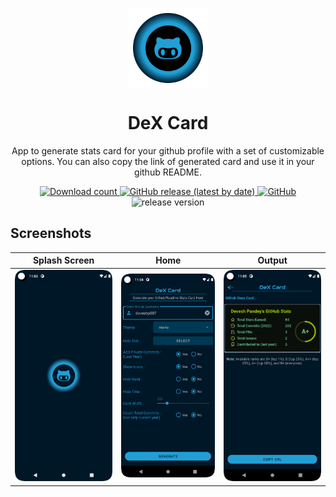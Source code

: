 
<p align="center">
  <img src="images/logo.png" align="center" width="128" height="128" />
<p>
<h1 align="center">
  DeX Card
</h1>
<p align="center">
  App to generate stats card for your github profile with a set of customizable options. You can also copy the link of generated card and use it in your github README. 
</p>


<div align="center">
    <a href="https://github.com/deveshp007/DeX-Card/releases">

  <img alt="Download count" src="https://img.shields.io/github/downloads/deveshp007/DeX-Card/latest/total?style=for-the-badge">
  </a>
      <a href="https://github.com/deveshp007/DeX-Card/latest">
    <img alt="GitHub release (latest by date)" src="https://img.shields.io/github/v/release/deveshp007/DeX-Card?style=for-the-badge">
  </a>
  <a href="https://github.com/deveshp007/DeX-Card/blob/main/LICENSE">
    <img alt="GitHub" src="https://img.shields.io/github/license/deveshp007/Dex-Card?style=for-the-badge">
  </a>
  <img alt="release version" src="https://img.shields.io/github/v/release/deveshp007/DeX-Card?style=for-the-badge">
</div>

## Screenshots

Splash Screen|Home|Output
:-----:|:--------------:|:-----------:|
![splash](images/splash.png) | ![home](images/home.png) | ![player](images/output.png)


